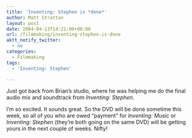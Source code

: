 ```yaml
---
title: 'Inventing: Stephen is *done*'
author: Matt Stratton
layout: post
date: 2004-04-13T14:21:00+00:00
url: /filmmaking/inventing-stephen-is-done
aktt_notify_twitter:
  - no
categories:
  - Filmmaking
tags:
  - 'Inventing: Stephen'

---
```

Just got back from Brian&#8217;s studio, where he was helping me do the final audio mix and soundtrack from _Inventing: Stephen_.

I&#8217;m so excited. It sounds great. So the DVD will be done sometime this week, so all of you who are owed &#8220;payment&#8221; for _Inventing: Music_ or _Inventing: Stephen_ (they&#8217;re both going on the same DVD) will be getting yours in the next couple of weeks. Nifty!